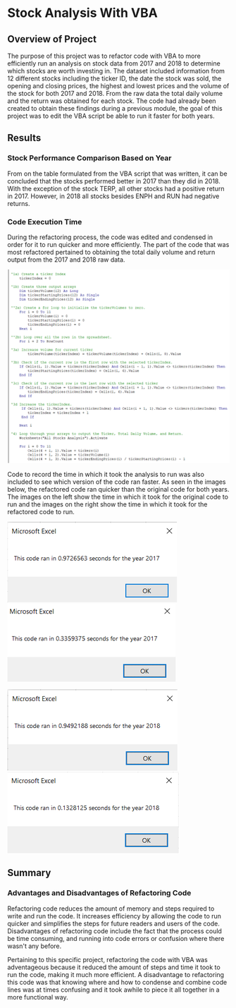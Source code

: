 # Stock Analysis With VBA
## Overview of Project
 The purpose of this project was to refactor code with VBA to more efficiently run an analysis on stock data from 2017 and 2018 to determine which stocks are worth investing in. The dataset included information from 12 different stocks including the ticker ID, the date the stock was sold, the opening and closing prices, the highest and lowest prices and the volume of the stock for both 2017 and 2018. From the raw data the total daily volume and the return was obtained for each stock. The code had already been created to obtain these findings during a previous module, the goal of this project was to edit the VBA script be able to run it faster for both years. 

## Results
### Stock Performance Comparison Based on Year
From on the table formulated from the VBA script that was written, it can be concluded that the stocks performed better in 2017 than they did in 2018. With the exception of the stock TERP, all other stocks had a positive return in 2017. However, in 2018 all stocks besides ENPH and RUN had negative returns.  

### Code Execution Time 
During the refactoring process, the code was edited and condensed in order for it to run quicker and more efficiently. The part of the code that was most refactored pertained to obtaining the total daily volume and return output from the 2017 and 2018 raw data. 

![Refractored Code](https://github.com/mayamtims/Stock-Analysis/blob/main/Resources/refractored_code.png)

Code to record the time in which it took the analysis to run was also included to see which version of the code ran faster. As seen in the images below, the refactored code ran quicker than the original code for both years. The images on the left show the time in which it took for the original code to run and the images on the right show the time in which it took for the refactored code to run. 

![2017 original code](https://github.com/mayamtims/Stock-Analysis/blob/main/Resources/Original_VBA_Challenge_2017.png)
![2017 refactored code](https://github.com/mayamtims/Stock-Analysis/blob/main/Resources/VBA_Challenge_2017.png)

![2018 original code](https://github.com/mayamtims/Stock-Analysis/blob/main/Resources/Originalz_VBA_Challenge_2018.png)
![2018 refactored code](https://github.com/mayamtims/Stock-Analysis/blob/main/Resources/VBA_Challenge_2018.png)


## Summary
### Advantages and Disadvantages of Refactoring Code
Refactoring code reduces the amount of memory and steps required to write and run the code. It increases efficiency by allowing the code to run quicker and simplifies the steps for future readers and users of the code. Disadvantages of refactoring code include the fact that the process could be time consuming, and running into code errors or confusion where there wasn't any before. 

Pertaining to this specific project, refactoring the code with VBA was adventageous because it reduced the amount of steps and time it took to run the code, making it much more efficient. A disadvantage to refactoring this code was that knowing where and how to condense and combine code lines was at times confusing and it took awhile to piece it all together in a more functional way. 